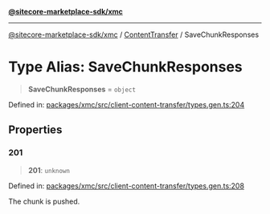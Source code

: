 [**@sitecore-marketplace-sdk/xmc**](../../../../README.md)

***

[@sitecore-marketplace-sdk/xmc](../../../../README.md) / [ContentTransfer](../README.md) / SaveChunkResponses

# Type Alias: SaveChunkResponses

> **SaveChunkResponses** = `object`

Defined in: [packages/xmc/src/client-content-transfer/types.gen.ts:204](https://github.com/Sitecore/marketplace-sdk/blob/893df143248e67d8c66e942a96045542130259a0/packages/xmc/src/client-content-transfer/types.gen.ts#L204)

## Properties

### 201

> **201**: `unknown`

Defined in: [packages/xmc/src/client-content-transfer/types.gen.ts:208](https://github.com/Sitecore/marketplace-sdk/blob/893df143248e67d8c66e942a96045542130259a0/packages/xmc/src/client-content-transfer/types.gen.ts#L208)

The chunk is pushed.

